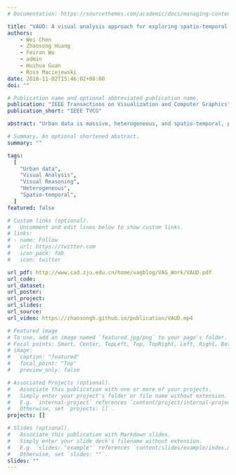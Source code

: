 ```yaml
---
# Documentation: https://sourcethemes.com/academic/docs/managing-content/

title: "VAUD: A visual analysis approach for exploring spatio-temporal urban data"
authors:
    - Wei Chen
    - Zhaosong Huang
    - Feiran Wu
    - admin
    - Huihua Guan
    - Ross Maciejewski
date: 2018-11-02T15:46:02+08:00
doi: ""

# Publication name and optional abbreviated publication name.
publication: "IEEE Transactions on Visualization and Computer Graphics"
publication_short: "IEEE TVCG"

abstract: "Urban data is massive, heterogeneous, and spatio-temporal, posing a substantial challenge for visualization and analysis. In this paper, we design and implement a novel visual analytics approach, Visual Analyzer for Urban Data (VAUD), that supports the visualization, querying, and exploration of urban data. Our approach allows for cross-domain correlation from multiple data sources by leveraging spatial-temporal and social inter-connectedness features. Through our approach, the analyst is able to select, filter, aggregate across multiple data sources and extract information that would be hidden to a single data subset. To illustrate the effectiveness of our approach, we provide case studies on a real urban dataset that contains the cyber-, physical-, and socialinformation of 14 million citizens over 22 days."

# Summary. An optional shortened abstract.
summary: ""

tags:
  [
    "Urban data",
    "Visual Analysis",
    "Visual Reasoning",
    "Heterogeneous",
    "Spatio-temporal",
  ]
featured: false

# Custom links (optional).
#   Uncomment and edit lines below to show custom links.
# links:
# - name: Follow
#   url: https://twitter.com
#   icon_pack: fab
#   icon: twitter

url_pdf: http://www.cad.zju.edu.cn/home/vagblog/VAG_Work/VAUD.pdf
url_code:
url_dataset:
url_poster:
url_project:
url_slides:
url_source:
url_video: https://zhaosongh.github.io/publication/VAUD.mp4

# Featured image
# To use, add an image named `featured.jpg/png` to your page's folder.
# Focal points: Smart, Center, TopLeft, Top, TopRight, Left, Right, BottomLeft, Bottom, BottomRight.
# image:
#   caption: "featured"
#   focal_point: "Top"
#   preview_only: false

# Associated Projects (optional).
#   Associate this publication with one or more of your projects.
#   Simply enter your project's folder or file name without extension.
#   E.g. `internal-project` references `content/project/internal-project/index.md`.
#   Otherwise, set `projects: []`.
projects: []

# Slides (optional).
#   Associate this publication with Markdown slides.
#   Simply enter your slide deck's filename without extension.
#   E.g. `slides: "example"` references `content/slides/example/index.md`.
#   Otherwise, set `slides: ""`.
slides: ""
---
```

